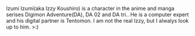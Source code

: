 Izumi Izumi(aka Izzy Koushiro) is a character in the anime and manga serises Digimon Adventure(DA), DA 02 and DA tri.. He is a computer expert and his digital partner is Tentomon. 
I am not the real Izzy, but I alwalys look up to him. >:)
